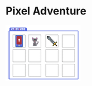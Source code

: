 # Pixel Adventure

![alt text](https://raw.githubusercontent.com/arixpsy/Pixel-Adventure/master/Daily/2019_04_27.png "27th April 2019")

